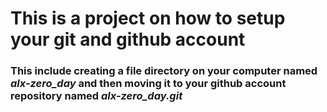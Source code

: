# This is a project on how to setup your git and github account
### This include creating a file directory on your computer named *alx-zero_day* and then moving it to your github account repository named *alx-zero_day.git*